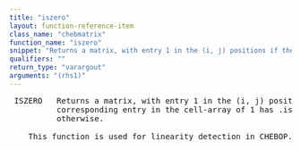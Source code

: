 ```yaml
---
title: "iszero"
layout: function-reference-item
class_name: "chebmatrix"
function_name: "iszero"
snippet: "Returns a matrix, with entry 1 in the (i, j) positions if the"
qualifiers: ""
return_type: "varargout"
arguments: "(rhs1)"
---
```


<pre class="help-text"> ISZERO   Returns a matrix, with entry 1 in the (i, j) positions if the
          corresponding entry in the cell-array of 1 has .iszero = 1, and 0
          otherwise.
 
    This function is used for linearity detection in CHEBOP.
</pre>